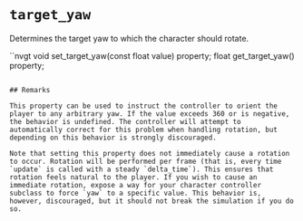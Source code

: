 # `target_yaw`

Determines the target yaw to which the character should rotate.

``nvgt
void set_target_yaw(const float value) property;
float get_target_yaw() property;
```

## Remarks

This property can be used to instruct the controller to orient the player to any arbitrary yaw. If the value exceeds 360 or is negative, the behavior is undefined. The controller will attempt to automatically correct for this problem when handling rotation, but depending on this behavior is strongly discouraged.

Note that setting this property does not immediately cause a rotation to occur. Rotation will be performed per frame (that is, every time `update` is called with a steady `delta_time`). This ensures that rotation feels natural to the player. If you wish to cause an immediate rotation, expose a way for your character controller subclass to force `yaw` to a specific value. This behavior is, however, discouraged, but it should not break the simulation if you do so.